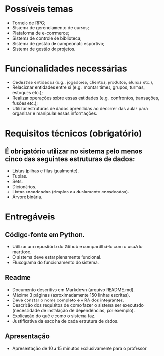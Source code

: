 # Possíveis temas
- Torneio de RPG;
- Sistema de gerenciamento de cursos;
- Plataforma de e-commerce;
- Sistema de controle de biblioteca;
- Sistema de gestão de campeonato esportivo;
- Sistema de gestão de projetos.

# Funcionalidades necessárias
- Cadastras entidades (e.g.: jogadores, clientes, produtos, alunos etc.);
- Relacionar entidades entre si (e.g.: montar times, grupos, turmas, estoques etc.);
- Realizar operações sobre essas entidades (e.g.: confrontos, transações, fusões etc.);
- Utilizar estruturas de dados aprendidas ao decorrer das aulas para organizar e manipular
essas informações.

# Requisitos técnicos (obrigatório)
## É obrigatório utilizar no sistema pelo menos cinco das seguintes estruturas de dados:
- Listas (pilhas e filas igualmente).
- Tuplas.
- Sets.
- Dicionários.
- Listas encadeadas (simples ou duplamente encadeadas).
- Árvore binária.

# Entregáveis
## Código-fonte em Python.
- Utilizar um repositório do Github e compartilhá-lo com o usuário marttosc.
- O sistema deve estar plenamente funcional.
- Fluxograma do funcionamento do sistema.
## Readme
- Documento descritivo em Markdown (arquivo README.md).
- Máximo 3 páginas (aproximadamente 150 linhas escritas).
- Deve constar o nome completo e o RA dos integrantes.
- Descrição dos requisitos de como fazer o sistema ser executado (necessidade de
instalação de dependências, por exemplo).
- Explicação do quê e como o sistema faz.
- Justificativa da escolha de cada estrutura de dados.
## Apresentação
- Apresentação de 10 a 15 minutos exclusivamente para o professor